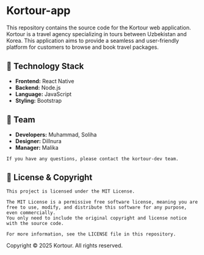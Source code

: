 # Kortour-app

This repository contains the source code for the Kortour web application. Kortour is a travel agency specializing in tours between Uzbekistan and Korea. This application aims to provide a seamless and user-friendly platform for customers to browse and book travel packages.



## 🚀 Technology Stack

* **Frontend:** React Native
* **Backend:** Node.js
* **Language:** JavaScript
* **Styling:** Bootstrap



## 👥 Team

* **Developers:** Muhammad, Soliha
* **Designer:** Dillnura
* **Manager:** Malika



`If you have any questions, please contact the kortour-dev team.`


## 📝 License & Copyright
```
This project is licensed under the MIT License.

The MIT License is a permissive free software license, meaning you are free to use, modify, and distribute this software for any purpose, even commercially.
You only need to include the original copyright and license notice with the source code.

For more information, see the LICENSE file in this repository.
```
Copyright © 2025 Kortour. All rights reserved.
